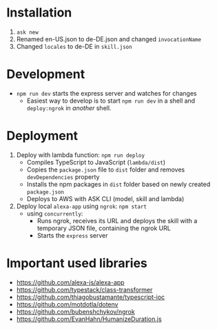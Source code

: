 # Installation
1. `ask new`
2. Renamed en-US.json to de-DE.json and changed `invocationName`
3. Changed `locales` to de-DE in `skill.json`

# Development
* `npm run dev` starts the express server and watches for changes
    * Easiest way to develop is to start `npm run dev` in a shell and `deploy:ngrok` in _another_ shell.

# Deployment
1. Deploy with lambda function: `npm run deploy`
    * Compiles TypeScript to JavaScript (`lambda/dist`)
    * Copies the `package.json` file to `dist` folder and removes `devDependencies` property
    * Installs the npm packages in `dist` folder based on newly created `package.json`
    * Deploys to AWS with ASK CLI (model, skill and lambda)
2. Deploy local `alexa-app` using `ngrok`: `npm start`
    * using `concurrently`:
        * Runs ngrok, receives its URL and deploys the skill with a temporary JSON file, containing the ngrok URL
        * Starts the `express` server

# Important used libraries
* https://github.com/alexa-js/alexa-app
* https://github.com/typestack/class-transformer
* https://github.com/thiagobustamante/typescript-ioc
* https://github.com/motdotla/dotenv
* https://github.com/bubenshchykov/ngrok
* https://github.com/EvanHahn/HumanizeDuration.js